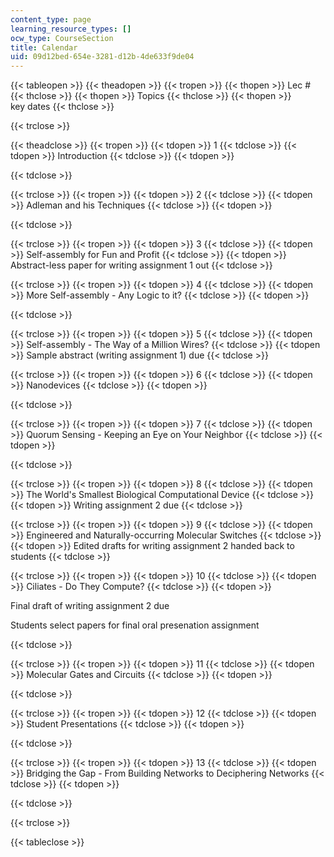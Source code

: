 ```yaml
---
content_type: page
learning_resource_types: []
ocw_type: CourseSection
title: Calendar
uid: 09d12bed-654e-3281-d12b-4de633f9de04
---
```


{{< tableopen >}}
{{< theadopen >}}
{{< tropen >}}
{{< thopen >}}
Lec #
{{< thclose >}}
{{< thopen >}}
Topics
{{< thclose >}}
{{< thopen >}}
key dates
{{< thclose >}}

{{< trclose >}}

{{< theadclose >}}
{{< tropen >}}
{{< tdopen >}}
1
{{< tdclose >}}
{{< tdopen >}}
Introduction
{{< tdclose >}}
{{< tdopen >}}

{{< tdclose >}}

{{< trclose >}}
{{< tropen >}}
{{< tdopen >}}
2
{{< tdclose >}}
{{< tdopen >}}
Adleman and his Techniques
{{< tdclose >}}
{{< tdopen >}}

{{< tdclose >}}

{{< trclose >}}
{{< tropen >}}
{{< tdopen >}}
3
{{< tdclose >}}
{{< tdopen >}}
Self-assembly for Fun and Profit
{{< tdclose >}}
{{< tdopen >}}
Abstract-less paper for writing assignment 1 out
{{< tdclose >}}

{{< trclose >}}
{{< tropen >}}
{{< tdopen >}}
4
{{< tdclose >}}
{{< tdopen >}}
More Self-assembly - Any Logic to it?
{{< tdclose >}}
{{< tdopen >}}

{{< tdclose >}}

{{< trclose >}}
{{< tropen >}}
{{< tdopen >}}
5
{{< tdclose >}}
{{< tdopen >}}
Self-assembly - The Way of a Million Wires?
{{< tdclose >}}
{{< tdopen >}}
Sample abstract (writing assignment 1) due
{{< tdclose >}}

{{< trclose >}}
{{< tropen >}}
{{< tdopen >}}
6
{{< tdclose >}}
{{< tdopen >}}
Nanodevices
{{< tdclose >}}
{{< tdopen >}}

{{< tdclose >}}

{{< trclose >}}
{{< tropen >}}
{{< tdopen >}}
7
{{< tdclose >}}
{{< tdopen >}}
Quorum Sensing - Keeping an Eye on Your Neighbor
{{< tdclose >}}
{{< tdopen >}}

{{< tdclose >}}

{{< trclose >}}
{{< tropen >}}
{{< tdopen >}}
8
{{< tdclose >}}
{{< tdopen >}}
The World's Smallest Biological Computational Device
{{< tdclose >}}
{{< tdopen >}}
Writing assignment 2 due
{{< tdclose >}}

{{< trclose >}}
{{< tropen >}}
{{< tdopen >}}
9
{{< tdclose >}}
{{< tdopen >}}
Engineered and Naturally-occurring Molecular Switches
{{< tdclose >}}
{{< tdopen >}}
Edited drafts for writing assignment 2 handed back to students
{{< tdclose >}}

{{< trclose >}}
{{< tropen >}}
{{< tdopen >}}
10
{{< tdclose >}}
{{< tdopen >}}
Ciliates - Do They Compute?
{{< tdclose >}}
{{< tdopen >}}


Final draft of writing assignment 2 due

Students select papers for final oral presenation assignment


{{< tdclose >}}

{{< trclose >}}
{{< tropen >}}
{{< tdopen >}}
11
{{< tdclose >}}
{{< tdopen >}}
Molecular Gates and Circuits
{{< tdclose >}}
{{< tdopen >}}

{{< tdclose >}}

{{< trclose >}}
{{< tropen >}}
{{< tdopen >}}
12
{{< tdclose >}}
{{< tdopen >}}
Student Presentations
{{< tdclose >}}
{{< tdopen >}}

{{< tdclose >}}

{{< trclose >}}
{{< tropen >}}
{{< tdopen >}}
13
{{< tdclose >}}
{{< tdopen >}}
Bridging the Gap - From Building Networks to Deciphering Networks
{{< tdclose >}}
{{< tdopen >}}

{{< tdclose >}}

{{< trclose >}}

{{< tableclose >}}